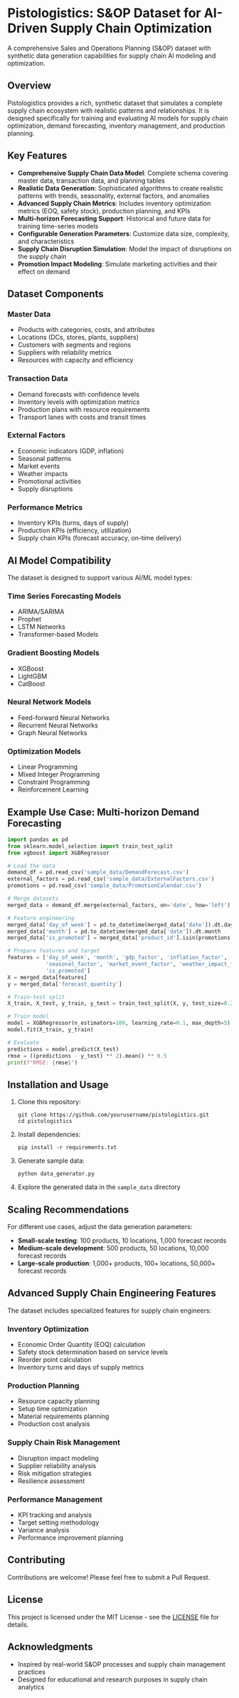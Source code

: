 # Pistologistics: S&OP Dataset for AI-Driven Supply Chain Optimization

A comprehensive Sales and Operations Planning (S&OP) dataset with synthetic data generation capabilities for supply chain AI modeling and optimization.

## Overview

Pistologistics provides a rich, synthetic dataset that simulates a complete supply chain ecosystem with realistic patterns and relationships. It is designed specifically for training and evaluating AI models for supply chain optimization, demand forecasting, inventory management, and production planning.

## Key Features

- **Comprehensive Supply Chain Data Model**: Complete schema covering master data, transaction data, and planning tables
- **Realistic Data Generation**: Sophisticated algorithms to create realistic patterns with trends, seasonality, external factors, and anomalies
- **Advanced Supply Chain Metrics**: Includes inventory optimization metrics (EOQ, safety stock), production planning, and KPIs
- **Multi-horizon Forecasting Support**: Historical and future data for training time-series models
- **Configurable Generation Parameters**: Customize data size, complexity, and characteristics
- **Supply Chain Disruption Simulation**: Model the impact of disruptions on the supply chain
- **Promotion Impact Modeling**: Simulate marketing activities and their effect on demand

## Dataset Components

### Master Data
- Products with categories, costs, and attributes
- Locations (DCs, stores, plants, suppliers)
- Customers with segments and regions
- Suppliers with reliability metrics
- Resources with capacity and efficiency

### Transaction Data
- Demand forecasts with confidence levels
- Inventory levels with optimization metrics
- Production plans with resource requirements
- Transport lanes with costs and transit times

### External Factors
- Economic indicators (GDP, inflation)
- Seasonal patterns
- Market events
- Weather impacts
- Promotional activities
- Supply disruptions

### Performance Metrics
- Inventory KPIs (turns, days of supply)
- Production KPIs (efficiency, utilization)
- Supply chain KPIs (forecast accuracy, on-time delivery)

## AI Model Compatibility

The dataset is designed to support various AI/ML model types:

### Time Series Forecasting Models
- ARIMA/SARIMA
- Prophet
- LSTM Networks
- Transformer-based Models

### Gradient Boosting Models
- XGBoost
- LightGBM
- CatBoost

### Neural Network Models
- Feed-forward Neural Networks
- Recurrent Neural Networks
- Graph Neural Networks

### Optimization Models
- Linear Programming
- Mixed Integer Programming
- Constraint Programming
- Reinforcement Learning

## Example Use Case: Multi-horizon Demand Forecasting

```python
import pandas as pd
from sklearn.model_selection import train_test_split
from xgboost import XGBRegressor

# Load the data
demand_df = pd.read_csv('sample_data/DemandForecast.csv')
external_factors = pd.read_csv('sample_data/ExternalFactors.csv')
promotions = pd.read_csv('sample_data/PromotionCalendar.csv')

# Merge datasets
merged_data = demand_df.merge(external_factors, on='date', how='left')

# Feature engineering
merged_data['day_of_week'] = pd.to_datetime(merged_data['date']).dt.dayofweek
merged_data['month'] = pd.to_datetime(merged_data['date']).dt.month
merged_data['is_promoted'] = merged_data['product_id'].isin(promotions['product_id'])

# Prepare features and target
features = ['day_of_week', 'month', 'gdp_factor', 'inflation_factor', 
            'seasonal_factor', 'market_event_factor', 'weather_impact_factor', 
            'is_promoted']
X = merged_data[features]
y = merged_data['forecast_quantity']

# Train-test split
X_train, X_test, y_train, y_test = train_test_split(X, y, test_size=0.2, random_state=42)

# Train model
model = XGBRegressor(n_estimators=100, learning_rate=0.1, max_depth=5)
model.fit(X_train, y_train)

# Evaluate
predictions = model.predict(X_test)
rmse = ((predictions - y_test) ** 2).mean() ** 0.5
print(f"RMSE: {rmse}")
```

## Installation and Usage

1. Clone this repository:
   ```
   git clone https://github.com/yourusername/pistologistics.git
   cd pistologistics
   ```

2. Install dependencies:
   ```
   pip install -r requirements.txt
   ```

3. Generate sample data:
   ```
   python data_generator.py
   ```

4. Explore the generated data in the `sample_data` directory

## Scaling Recommendations

For different use cases, adjust the data generation parameters:

- **Small-scale testing**: 100 products, 10 locations, 1,000 forecast records
- **Medium-scale development**: 500 products, 50 locations, 10,000 forecast records
- **Large-scale production**: 1,000+ products, 100+ locations, 50,000+ forecast records

## Advanced Supply Chain Engineering Features

The dataset includes specialized features for supply chain engineers:

### Inventory Optimization
- Economic Order Quantity (EOQ) calculation
- Safety stock determination based on service levels
- Reorder point calculation
- Inventory turns and days of supply metrics

### Production Planning
- Resource capacity planning
- Setup time optimization
- Material requirements planning
- Production cost analysis

### Supply Chain Risk Management
- Disruption impact modeling
- Supplier reliability analysis
- Risk mitigation strategies
- Resilience assessment

### Performance Management
- KPI tracking and analysis
- Target setting methodology
- Variance analysis
- Performance improvement planning

## Contributing

Contributions are welcome! Please feel free to submit a Pull Request.

## License

This project is licensed under the MIT License - see the [LICENSE](LICENSE) file for details.

## Acknowledgments

- Inspired by real-world S&OP processes and supply chain management practices
- Designed for educational and research purposes in supply chain analytics
